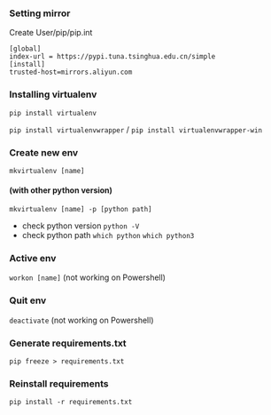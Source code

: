 ### Setting mirror
Create User/pip/pip.int
```
[global]
index-url = https://pypi.tuna.tsinghua.edu.cn/simple 
[install]
trusted-host=mirrors.aliyun.com
```

### Installing virtualenv
`pip install virtualenv`

`pip install virtualenvwrapper` / `pip install virtualenvwrapper-win`

### Create new env
`mkvirtualenv [name]`
#### (with other python version)
`mkvirtualenv [name] -p [python path]`

- check python version `python -V`
- check python path `which python` `which python3`

### Active env
`workon [name]` (not working on Powershell)
### Quit env
`deactivate` (not working on Powershell)

### Generate requirements.txt
`pip freeze > requirements.txt`
### Reinstall requirements
`pip install -r requirements.txt`



